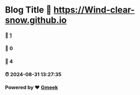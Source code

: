 # Blog Title :link: https://Wind-clear-snow.github.io 
### :page_facing_up: [1](https://Wind-clear-snow.github.io/tag.html) 
### :speech_balloon: 0 
### :hibiscus: 4 
### :alarm_clock: 2024-08-31 13:27:35 
### Powered by :heart: [Gmeek](https://github.com/Meekdai/Gmeek)
